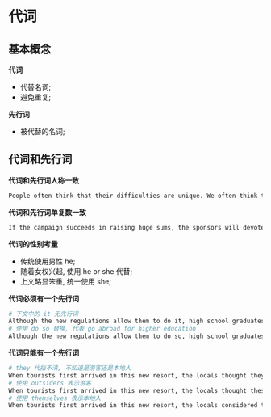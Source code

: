 # 代词

## 基本概念

**代词**

- 代替名词;
- 避免重复;

**先行词**

- 被代替的名词;

## 代词和先行词

**代词和先行词人称一致**

```bash
People often think that their difficulties are unique. We often think that our difficulties are unique.
```

**代词和先行词单复数一致**

```bash
If the campaign succeeds in raising huge sums, the sponsors will devote them all to disaster relief.
```

**代词的性别考量**

- 传统使用男性 he;
- 随着女权兴起, 使用 he or she 代替;
- 上文略显笨重, 统一使用 she;

**代词必须有一个先行词**

```bash
# 下文中的 it 无先行词
Although the new regulations allow them to do it, high school graduates seldom go abroad for higher education.
# 使用 do so 替换, 代表 go abroad for higher education
Although the new regulations allow them to do so, high school graduates seldom go abroad for higher education.
```

**代词只能有一个先行词**

```bash
# they 代指不清, 不知道是游客还是本地人
When tourists first arrived in this new resort, the locals thought they were very lucky people.
# 使用 outsiders 表示游客
When tourists first arrived in this new resort, the locals thought these outsiders were very lucky people.
# 使用 themselves 表示本地人
When tourists first arrived in this new resort, the locals considered themselves very lucky people.
```
